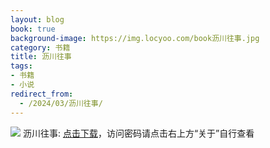 ```yaml
---
layout: blog
book: true
background-image: https://img.locyoo.com/book沥川往事.jpg
category: 书籍
title: 沥川往事
tags:
- 书籍
- 小说
redirect_from:
  - /2024/03/沥川往事/
---
```

![](https://img.locyoo.com/book沥川往事.jpg)
沥川往事: <a name = "ref1" href="https://url18.ctfile.com/f/50983618-1375543156-621cf6?p=3619">点击下载</a>，访问密码请点击右上方“关于”自行查看